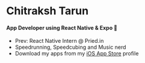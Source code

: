 # Chitraksh Tarun

#### App Developer using React Native & Expo 📱

- Prev: React Native Intern @ Pried.in
- Speedrunning, Speedcubing and Music nerd
- Download my apps from my [iOS App Store](https://apps.apple.com/us/developer/chitraksh-tarun/id1786694480) profile

